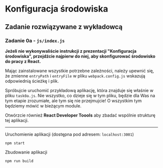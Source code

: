 # Konfiguracja środowiska

## Zadanie rozwiązywane z wykładowcą

### Zadanie 0a - `js/index.js`

**Jeżeli nie wykonywaliście instrukcji z prezentacji "Konfiguracja środowiska", przejdźcie najpierw do niej, aby skonfigurować środowisko do pracy z React.**

Mając zainstalowane wszystkie potrzebne zależności, należy upewnić się, że zmienne `entryPath` i `entryFile` w pliku `webpack.config.js` wskazują odpowiednią ścieżkę i plik.

Spróbujcie uruchomić przykładową aplikację, która znajduje się właśnie w pliku `task0a.js`. Nie wszystko, co dzieje się w tym pliku, będzie dla Was na tym etapie zrozumiałe, ale tym się nie przejmujcie! O wszystkim tym będziemy mówić w bieżącym module.

Otwórzcie również **React Developer Toools** aby zbadać wspólnie strukturę tej aplikacji.

---

Uruchomienie aplikacji (dostępna pod adresem: `localhost:3001`)
```
npm start
```

Zbudowanie aplikacji
```
npm run build
```
